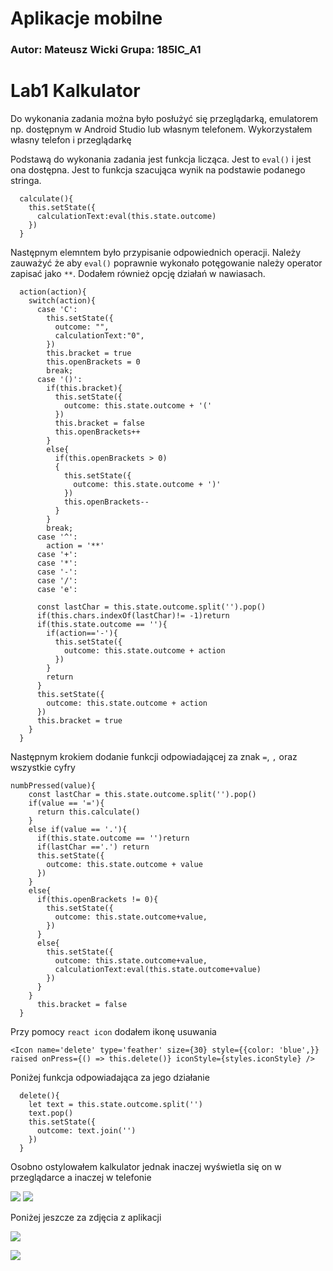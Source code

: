 # Aplikacje mobilne

### Autor: Mateusz Wicki Grupa: 185IC_A1

# Lab1 Kalkulator

Do wykonania zadania można było posłużyć się przeglądarką, emulatorem np. dostępnym w Android Studio lub własnym telefonem. Wykorzystałem własny telefon i przeglądarkę

Podstawą do wykonania zadania jest funkcja licząca. Jest to `eval()` i jest ona dostępna. Jest to funkcja szacująca wynik na podstawie podanego stringa.

```JS
  calculate(){
    this.setState({
      calculationText:eval(this.state.outcome)
    })
  }
```

Następnym elemntem było przypisanie odpowiednich operacji. Należy zauważyć że aby `eval()` poprawnie wykonało potęgowanie należy operator zapisać jako `**`. Dodałem również opcję działań w nawiasach.

```JS
  action(action){
    switch(action){
      case 'C':
        this.setState({
          outcome: "",
          calculationText:"0",
        })
        this.bracket = true
        this.openBrackets = 0
        break;
      case '()':
        if(this.bracket){
          this.setState({
            outcome: this.state.outcome + '('
          })
          this.bracket = false
          this.openBrackets++
        }
        else{
          if(this.openBrackets > 0)
          {
            this.setState({
              outcome: this.state.outcome + ')'
            })
            this.openBrackets--
          }
        }
        break;
      case '^':
        action = '**'
      case '+':
      case '*':
      case '-':
      case '/':
      case 'e':

      const lastChar = this.state.outcome.split('').pop()
      if(this.chars.indexOf(lastChar)!= -1)return
      if(this.state.outcome == ''){
        if(action=='-'){
          this.setState({
            outcome: this.state.outcome + action
          })
        }
        return
      }
      this.setState({
        outcome: this.state.outcome + action
      })
      this.bracket = true
    }
  }
```

Następnym krokiem dodanie funkcji odpowiadającej za znak `=`, `,` oraz wszystkie cyfry

```JS
numbPressed(value){
    const lastChar = this.state.outcome.split('').pop()
    if(value == '='){
      return this.calculate()
    }
    else if(value == '.'){
      if(this.state.outcome == '')return
      if(lastChar =='.') return
      this.setState({
        outcome: this.state.outcome + value
      })
    }
    else{
      if(this.openBrackets != 0){
        this.setState({
          outcome: this.state.outcome+value,
        })
      }
      else{
        this.setState({
          outcome: this.state.outcome+value,
          calculationText:eval(this.state.outcome+value)
        })
      }
    }
      this.bracket = false
  }
```
Przy pomocy `react icon` dodałem ikonę usuwania 

```JS
<Icon name='delete' type='feather' size={30} style={{color: 'blue',}} raised onPress={() => this.delete()} iconStyle={styles.iconStyle} />
```

Poniżej funkcja odpowiadająca za jego działanie

```JS
  delete(){
    let text = this.state.outcome.split('')
    text.pop()
    this.setState({
      outcome: text.join('')
    })
  }
```

Osobno ostylowałem kalkulator jednak inaczej wyświetla się on w przeglądarce a inaczej w telefonie

![](https://i.imgur.com/6deFGmu.png)
![](https://i.imgur.com/kzrMbul.png)

Poniżej jeszcze za zdjęcia z aplikacji

![](https://i.imgur.com/bTNArql.png)

![](https://i.imgur.com/Xg9VVPK.png)


